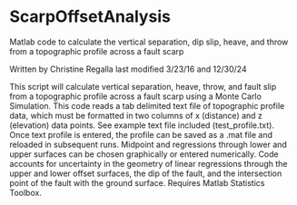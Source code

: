 # ScarpOffsetAnalysis
Matlab code to calculate the vertical separation, dip slip, heave, and throw from a topographic profile across a fault scarp

Written by Christine Regalla 
last modified  3/23/16 and 12/30/24

This script will calculate vertical separation, heave, throw, and fault slip from a topographic profile across a fault scarp using a Monte Carlo Simulation. This code reads a tab delimited text file of topographic profile data, which must be formatted in two columns of x (distance) and z (elevation) data points. See example text file included (test_profile.txt). Once text profile is entered, the profile can be saved as a .mat file and reloaded in subsequent runs. Midpoint and regressions through lower and upper surfaces can be chosen graphically or entered numerically. Code accounts for uncertainty in the geometry of linear regressions through the upper and lower offset surfaces, the dip of the fault, and the intersection point of the fault with the ground surface. Requires Matlab Statistics Toolbox. 
